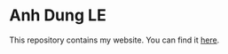 # Anh Dung LE

This repository contains my website. You can find it [here](http://leanhdung22.github.io).
